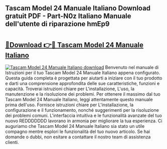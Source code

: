 ## Tascam Model 24 Manuale Italiano Download gratuit PDF - Part-N0z Italiano Manuale dell'utente di riparazione hmEp9

# <h2><a href="http://dfgaec.blite.top/?on=Tascam+Model+24+Manuale+Italiano">🔗Download 👉🔴 Tascam Model 24 Manuale Italiano</a></h2>

[![Tascam Model 24 Manuale Italiano download](https://i.imgur.com/lujVjoI.png)](http://dfgaec.blite.top/?on=Tascam+Model+24+Manuale+Italiano)
Benvenuto nel manuale di Istruzioni per il tuo Tascam Model 24 Manuale Italiano appena configurato. Questa guida completa è progettata per aiutarti a iniziare con il tuo prodotto e darti una comprensione approfondita delle sue caratteristiche, funzioni e capacità. Troverai istruzioni chiare per L'installazione, L'uso, la manutenzione e la risoluzione dei problemi. Per ottenere il massimo dal tuo Tascam Model 24 Manuale Italiano, leggi attentamente questo manuale prima dell'uso. Fornisce istruzioni chiare per L'installazione, la configurazione e il funzionamento, nonché suggerimenti per la risoluzione dei problemi comuni. L'interfaccia intuitiva e le funzionalità avanzate del tuo nuovo REDDDDDDD lavorano in armonia per migliorare la tua esperienza. Ci auguriamo che Tascam Model 24 Manuale Italiano sia stato un utile compagno mentre esplori le funzionalità del tuo nuovo articolo. Se hai domande o dubbi, non esitare a contattare il nostro team di assistenza clienti.
